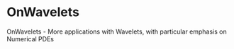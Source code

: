 # OnWavelets
OnWavelets - More applications with Wavelets, with particular emphasis on Numerical PDEs
